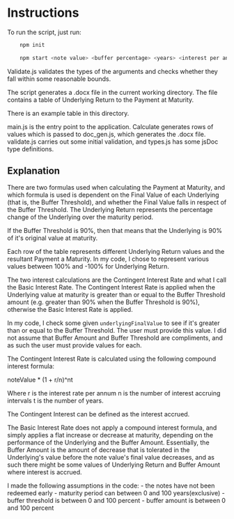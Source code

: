 # Instructions

To run the script, just run:
```bash
    npm init
    
    npm start <note value> <buffer percentage> <years> <interest per annum> <table gradations>
```
Validate.js validates the types of the arguments and checks whether they fall within
some reasonable bounds.

The script generates a .docx file in the current working directory. The file contains a table of Underlying Return to the Payment at Maturity. 

There is an example table in this directory.

main.js is the entry point to the application. Calculate generates rows of values which is passed to doc_gen.js, which generates the .docx file. validate.js carries out some initial validation, and types.js has some jsDoc type definitions.

## Explanation

There are two formulas used when calculating the Payment at Maturity, and which formula is used is dependent on the Final Value of each Underlying (that is, the Buffer Threshold), and whether the Final Value falls in respect of the Buffer Threshold. The Underlying Return represents the percentage change of the Underlying over the maturity period.

If the Buffer Threshold is 90%, then that means that the Underlying is 90% of it's original value at maturity.

Each row of the table represents different Underlying Return values and the resultant Payment a Maturity. In my code, I chose to represent various values between 100% and -100% for Underlying Return. 

The two interest calculations are the Contingent Interest Rate and what I call the Basic Interest Rate. The Contingent Interest Rate is applied when the Underlying value at maturity is greater than or equal to the Buffer Threshold amount (e.g. greater than 90% when the Buffer Threshold is 90%), otherwise the Basic Interest Rate is applied.

In my code, I check some given ```underlyingFinalValue```
to see if it's greater than or equal to the Buffer Threshold. The user must provide this value. I did not assume that Buffer Amount and Buffer Threshold are compliments, and as such the user must provide values for each.

The Contingent Interest Rate is calculated using the following compound interest formula:

noteValue * (1 + r/n)^nt

Where r is the interest rate per annum
n is the number of interest accruing intervals 
t is the number of years.

The Contingent Interest can be defined as the interest accrued.

The Basic Interest Rate does not apply a compound interest formula, and simply applies a flat increase or decrease at maturity, depending on the performance of the Underlying and the Buffer Amount. Essentially, the Buffer Amount is the amount of decrease that is tolerated in the Underlying's value before the note value's final value decreases, and as such there might be some values of Underlying Return and Buffer Amount where interest is accrued.

I made the following assumptions in the code:
    - the notes have not been redeemed early
    - maturity period can between 0 and 100 years(exclusive)
    - buffer threshold is between 0 and 100 percent
    - buffer amount is between 0 and 100 percent




